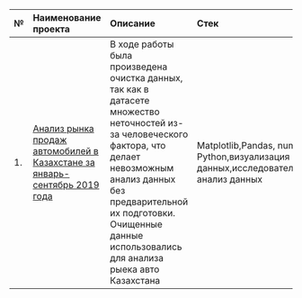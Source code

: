 |№| Наименование проекта	   | Описание       |Стек                                              |
|:--|:--------------------------------------|:--------------------------| :--------------------------------------------|
|1.| [Анализ рынка продаж автомобилей в Казахстане за январь-сентябрь 2019 года](https://github.com/zhukzhuk/Portfolio/blob/main/Mobile%20app) | В ходе работы была произведена очистка данных, так как в датасете множество неточностей из-за человеческого фактора, что делает невозможным анализ данных без предварительной их подготовки. Очищенные данные использовались для анализа рыека авто Казахстана|            Matplotlib,Pandas, numpy, Python,визуализация данных,исследовательский анализ данных |# Pet
